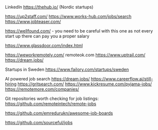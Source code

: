 LinkedIn
https://thehub.io/ (Nordic startups)

https://up2staff.com/
https://www.works-hub.com/jobs/search
https://www.jobteaser.com/

https://wellfound.com/ - you need to be careful with this one as not every start up there can pay you a proper salary

https://www.glassdoor.com/index.html

https://weworkremotely.com/
remoteok.com 
https://www.uptrail.com/
https://dream.jobs/

Startups in Sweden
https://www.failory.com/startups/sweden

AI powered job search
https://dream.jobs/
https://www.careerflow.ai/still-hiring
https://gritsearch.com/
https://www.kickresume.com/pyjama-jobs/
https://remotemore.com/companies/


Git repositories worth checking for job listings:
https://github.com/remoteintech/remote-jobs

https://github.com/emredurukn/awesome-job-boards

https://github.com/sourceful/jobs